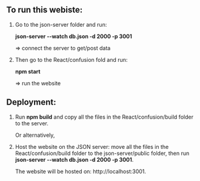 ## To run this webiste:

1. Go to the json-server folder and run: 
	
   **json-server --watch db.json -d 2000 -p 3001**
	
   => connect the server to get/post data

2. Then go to the React/confusion fold and run: 

   **npm start**
	
   => run the website


## Deployment:

1. Run **npm build** and copy all the files in the React/confusion/build folder to the server.

   Or alternatively,

2. Host the website on the JSON server: move all the files in the React/confusion/build folder to the json-server/public folder, then run **json-server --watch db.json -d 2000 -p 3001**. 

   The website will be hosted on: http://localhost:3001.